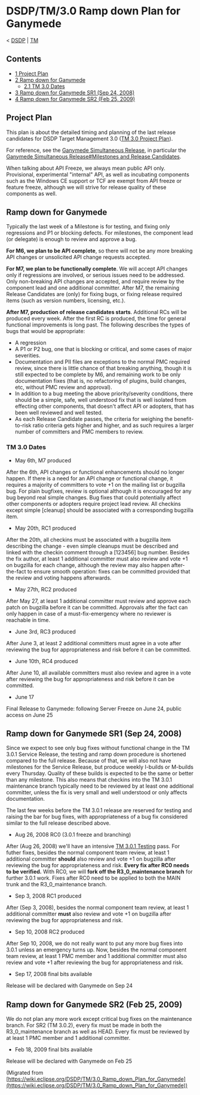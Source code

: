 

DSDP/TM/3.0 Ramp down Plan for Ganymede
=======================================

< [DSDP](/DSDP "DSDP")‎ | [TM](/DSDP/TM "DSDP/TM")

Contents
--------

*   [1 Project Plan](#Project-Plan)
*   [2 Ramp down for Ganymede](#Ramp-down-for-Ganymede)
    *   [2.1 TM 3.0 Dates](#TM-3.0-Dates)
*   [3 Ramp down for Ganymede SR1 (Sep 24, 2008)](#Ramp-down-for-Ganymede-SR1-.28Sep-24.2C-2008.29)
*   [4 Ramp down for Ganymede SR2 (Feb 25, 2009)](#Ramp-down-for-Ganymede-SR2-.28Feb-25.2C-2009.29)

Project Plan
------------

This plan is about the detailed timing and planning of the last release candidates for DSDP Target Management 3.0 ([TM 3.0 Project Plan](https://www.eclipse.org/dsdp/tm/development/plan.php)).

For reference, see the [Ganymede Simultaneous Release](/Ganymede_Simultaneous_Release "Ganymede Simultaneous Release"), in particular the [Ganymede Simultaneous Release#Milestones and Release Candidates](/Ganymede_Simultaneous_Release#Milestones_and_Release_Candidates "Ganymede Simultaneous Release").

When talking about API Freeze, we always mean public API only. Provisional, experimental "internal" API, as well as incubating components such as the Windows CE support or TCF are exempt from API freeze or feature freeze, although we will strive for release quality of these components as well.

Ramp down for Ganymede
----------------------

Typically the last week of a Milestone is for testing, and fixing only regressions and P1 or blocking defects. For milestones, the component lead (or delegate) is enough to review and approve a bug.

**For M6, we plan to be API complete**, so there will not be any more breaking API changes or unsolicited API change requests accepted.

**For M7, we plan to be functionally complete**. We will accept API changes only if regressions are involved, or serious issues need to be addressed. Only non-breaking API changes are accepted, and require review by the component lead and one additional committer. After M7, the remaining Release Candidates are (only) for fixing bugs, or fixing release required items (such as version numbers, licensing, etc.).

**After M7, production of release candidates starts**. Additional RCs will be produced every week. After the first RC is produced, the time for general functional improvements is long past. The following describes the types of bugs that would be appropriate:

*   A regression
*   A P1 or P2 bug, one that is blocking or critical, and some cases of major severities.
*   Documentation and PII files are exceptions to the normal PMC required review, since there is little chance of that breaking anything, though it is still expected to be complete by M6, and remaining work to be only documentation fixes (that is, no refactoring of plugins, build changes, etc, without PMC review and approval).
*   In addition to a bug meeting the above priority/severity conditions, there should be a simple, safe, well understood fix that is well isolated from effecting other components, that doesn't affect API or adopters, that has been well reviewed and well tested.
*   As each Release Candidate passes, the criteria for weighing the benefit-to-risk ratio criteria gets higher and higher, and as such requires a larger number of committers and PMC members to review.

### TM 3.0 Dates

*   May 6th, M7 produced

After the 6th, API changes or functional enhancements should no longer happen. If there is a need for an API change or functional change, it requires a majority of committers to vote +1 on the mailing list or bugzilla bug. For plain bugfixes, review is optional although it is encouraged for any bug beyond real simple changes. Bug fixes that could potentially affect other components or adopters require project lead review. All checkins except simple \[cleanup\] should be associated with a corresponding bugzilla item.

*   May 20th, RC1 produced

After the 20th, all checkins must be associated with a bugzilla item describing the change - even simple cleanups must be described and linked with the checkin comment through a \[123456\] bug number. Besides the fix author, at least 1 additional committer must also review and vote +1 on bugzilla for each change, although the review may also happen after-the-fact to ensure smooth operation: fixes can be committed provided that the review and voting happens afterwards.

*   May 27th, RC2 produced

After May 27, at least 1 additional committer must review and approve each patch on bugzilla before it can be committed. Approvals after the fact can only happen in case of a must-fix-emergency where no reviewer is reachable in time.

*   June 3rd, RC3 produced

After June 3, at least 2 additional committers must agree in a vote after reviewing the bug for appropriateness and risk before it can be committed.

*   June 10th, RC4 produced

After June 10, all available committers must also review and agree in a vote after reviewing the bug for appropriateness and risk before it can be committed.

*   June 17

Final Release to Ganymede: following Server Freeze on June 24, public access on June 25

Ramp down for Ganymede SR1 (Sep 24, 2008)
-----------------------------------------

Since we expect to see only bug fixes without functional change in the TM 3.0.1 Service Release, the testing and ramp down procedure is shortened compared to the full release. Because of that, we will also not have milestones for the Service Release, but produce weekly I-builds or M-builds every Thursday. Quality of these builds is expected to be the same or better than any milestone. This also means that checkins into the TM 3.0.1 maintenance branch typically need to be reviewed by at least one additional committer, unless the fix is very small and well understood or only affects documentation.

The last few weeks before the TM 3.0.1 release are reserved for testing and raising the bar for bug fixes, with appropriateness of a bug fix considered similar to the full release described above.

*   Aug 26, 2008 RC0 (3.0.1 freeze and branching)

After (Aug 26, 2008) we'll have an intensive [TM 3.0.1 Testing](/index.php?title=TM_3.0.1_Testing&action=edit&redlink=1 "TM 3.0.1 Testing (page does not exist)") pass. For futher fixes, besides the normal component team review, at least 1 additional committer **should** also review and vote +1 on bugzilla after reviewing the bug for appropriateness and risk. **Every fix after RC0 needs to be verified.** With RC0, we will **fork off the R3\_0\_maintenance branch** for further 3.0.1 work. Fixes after RC0 need to be applied to both the MAIN trunk and the R3\_0\_maintenance branch.

*   Sep 3, 2008 RC1 produced

After (Sep 3, 2008), besides the normal component team review, at least 1 additional committer **must** also review and vote +1 on bugzilla after reviewing the bug for appropriateness and risk.

*   Sep 10, 2008 RC2 produced

After Sep 10, 2008, we do not really want to put any more bug fixes into 3.0.1 unless an emergency turns up. Now, besides the normal component team review, at least 1 PMC member and 1 additional committer must also review and vote +1 after reviewing the bug for appropriateness and risk.

*   Sep 17, 2008 final bits available

Release will be declared with Ganymede on Sep 24

Ramp down for Ganymede SR2 (Feb 25, 2009)
-----------------------------------------

We do not plan any more work except critical bug fixes on the maintenance branch. For SR2 (TM 3.0.2), every fix must be made in both the R3\_0\_maintenance branch as well as HEAD. Every fix must be reviewed by at least 1 PMC member and 1 additional committer.

*   Feb 18, 2009 final bits available

Release will be declared with Ganymede on Feb 25


(Migrated from [https://wiki.eclipse.org/DSDP/TM/3.0_Ramp_down_Plan_for_Ganymede](https://wiki.eclipse.org/DSDP/TM/3.0_Ramp_down_Plan_for_Ganymede))
